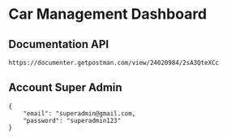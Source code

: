 # Car Management Dashboard 

## Documentation API

`https://documenter.getpostman.com/view/24020984/2sA3QteXCc`

## Account Super Admin

    {
        "email": "superadmin@gmail.com,
        "password": "superadmin123"
    }
